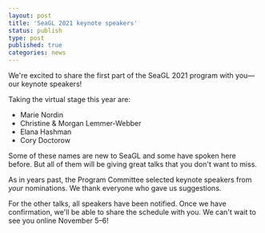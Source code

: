 ```yaml
---
layout: post
title: 'SeaGL 2021 keynote speakers'
status: publish
type: post
published: true
categories: news
---
```


We're excited to share the first part of the SeaGL 2021 program with you—our keynote speakers!

Taking the virtual stage this year are:

* Marie Nordin
* Christine & Morgan Lemmer-Webber
* Elana Hashman
* Cory Doctorow

Some of these names are new to SeaGL and some have spoken here before.
But all of them will be giving great talks that you don't want to miss.

As in years past, the Program Committee selected keynote speakers from *your* nominations.
We thank everyone who gave us suggestions.

For the other talks, all speakers have been notified.
Once we have confirmation, we'll be able to share the schedule with you.
We can't wait to see you online November 5–6!
